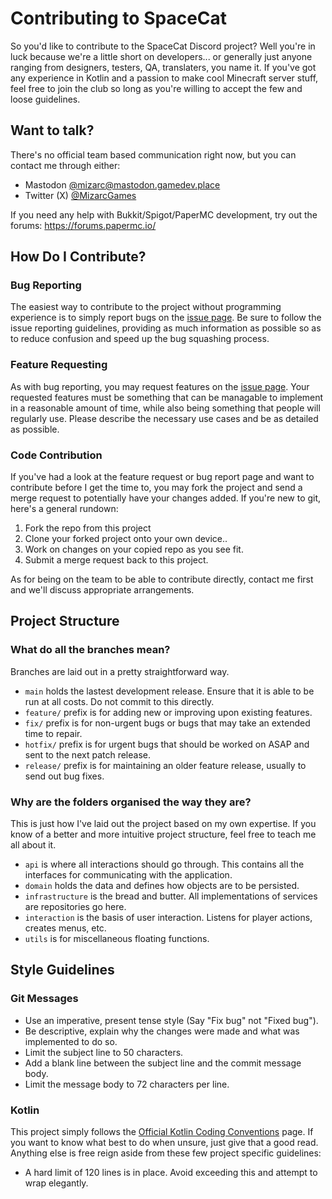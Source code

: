 # Contributing to SpaceCat

So you'd like to contribute to the SpaceCat Discord project? Well you're in luck because we're a little short on developers... or generally just anyone ranging from designers, testers, QA, translaters, you name it. If you've got any experience in Kotlin and a passion to make cool Minecraft server stuff, feel free to join the club so long as you're willing to accept the few and loose guidelines.

## Want to talk?
There's no official team based communication right now, but you can contact me through either:
- Mastodon [@mizarc@mastodon.gamedev.place](https://mastodon.gamedev.place/@mizarc)
- Twitter (X) [@MizarcGames](https://twitter.com/MizarcGames)

If you need any help with Bukkit/Spigot/PaperMC development, try out the forums:
https://forums.papermc.io/


## How Do I Contribute?

### Bug Reporting
The easiest way to contribute to the project without programming experience is to simply report bugs on the [issue page](https://gitlab.com/Mizarc/BellClaims/-/issues). Be sure to follow the issue reporting guidelines, providing as much information as possible so as to reduce confusion and speed up the bug squashing process.

### Feature Requesting
As with bug reporting, you may request features on the [issue page](https://gitlab.com/Mizarc/BellClaims/-/issues). Your requested features must be something that can be managable to implement in a reasonable amount of time, while also being something that people will regularly use. Please describe the necessary use cases and be as detailed as possible.

### Code Contribution
If you've had a look at the feature request or bug report page and want to contribute before I get the time to, you may fork the project and send a merge request to potentially have your changes added. If you're new to git, here's a general rundown:

1. Fork the repo from this project
2. Clone your forked project onto your own device..
3. Work on changes on your copied repo as you see fit.
4. Submit a merge request back to this project.

As for being on the team to be able to contribute directly, contact me first and we'll discuss appropriate arrangements.


## Project Structure

### What do all the branches mean?
Branches are laid out in a pretty straightforward way.
- `main` holds the lastest development release. Ensure that it is able to be run at all costs. Do not commit to this directly.
- `feature/` prefix is for adding new or improving upon existing features.
- `fix/` prefix is for non-urgent bugs or bugs that may take an extended time to repair.
- `hotfix/` prefix is for urgent bugs that should be worked on ASAP and sent to the next patch release.
- `release/` prefix is for maintaining an older feature release, usually to send out bug fixes.

### Why are the folders organised the way they are?
This is just how I've laid out the project based on my own expertise. If you know of a better and more intuitive project structure, feel free to teach me all about it.
- `api` is where all interactions should go through. This contains all the interfaces for communicating with the application.
- `domain` holds the data and defines how objects are to be persisted.
- `infrastructure` is the bread and butter. All implementations of services are repositories go here.
- `interaction` is the basis of user interaction. Listens for player actions, creates menus, etc.
- `utils` is for miscellaneous floating functions.


## Style Guidelines

### Git Messages
- Use an imperative, present tense style (Say "Fix bug" not "Fixed bug").
- Be descriptive, explain why the changes were made and what was implemented to do so.
- Limit the subject line to 50 characters.
- Add a blank line between the subject line and the commit message body.
- Limit the message body to 72 characters per line.

### Kotlin
This project simply follows the [Official Kotlin Coding Conventions](https://kotlinlang.org/docs/coding-conventions.html) page. If you want to know what best to do when unsure, just give that a good read. Anything else is free reign aside from these few project specific guidelines:
- A hard limit of 120 lines is in place. Avoid exceeding this and attempt to wrap elegantly.
